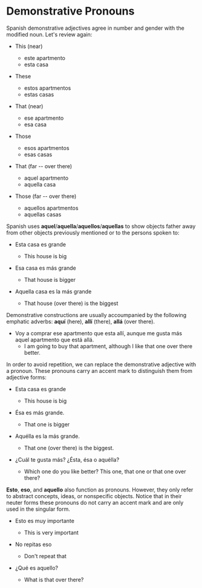 # Demonstrative Pronouns

Spanish demonstrative adjectives agree in number and gender with the modified noun. Let's review again:

- This (near)
  - este apartmento
  - esta casa

- These
  - estos apartmentos
  - estas casas

- That (near)
  - ese apartmento
  - esa casa

- Those
  - esos apartmentos
  - esas casas

- That (far -- over there)
  - aquel apartmento
  - aquella casa

- Those (far -- over there)
  - aquellos apartmentos
  - aquellas casas

Spanish uses **aquel**/**aquella**/**aquellos**/**aquellas** to show objects father away from other objects previously mentioned or to the persons spoken to:

- Esta casa es grande
  - This house is big

- Esa casa es más grande
  - That house is bigger

- Aquella casa es la más grande
  - That house (over there) is the biggest

Demonstrative constructions are usually accoumpanied by the following emphatic adverbs: **aquí** (here), **allí** (there), **allá** (over there).

- Voy a comprar ese apartmento que esta allí, aunque me gusta más aquel apartmento que está allá.
  - I am going to buy that apartment, although I like that one over there better.

In order to avoid repetition, we can replace the demonstrative adjective with a pronoun. These pronouns carry an accent mark to distinguish them from adjective forms:

- Esta casa es grande
  - This house is big

- Ésa es más grande.
  - That one is bigger

- Aquélla es la más grande.
  - That one (over there) is the biggest.

- ¿Cuál te gusta más? ¿Ésta, ésa o aquélla?
  - Which one do you like better? This one, that one or that one over there?


**Esto**, **eso**, and **aquello** also function as pronouns. However, they only refer to abstract concepts, ideas, or nonspecific objects. Notice that in their neuter forms these pronouns do not carry an accent mark and are only used in the singular form.

- Esto es muy importante
  - This is very important

- No repitas eso
  - Don't repeat that

- ¿Qué es aquello?
  - What is that over there?